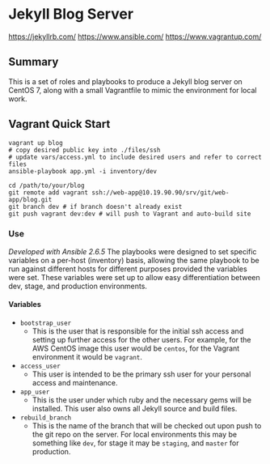 # Jekyll Blog Server
https://jekyllrb.com/
https://www.ansible.com/
https://www.vagrantup.com/

## Summary
This is a set of roles and playbooks to produce a Jekyll blog server on CentOS 7,
along with a small Vagrantfile to mimic the environment for local work.

## Vagrant Quick Start
```
vagrant up blog
# copy desired public key into ./files/ssh
# update vars/access.yml to include desired users and refer to correct files
ansible-playbook app.yml -i inventory/dev

cd /path/to/your/blog
git remote add vagrant ssh://web-app@10.19.90.90/srv/git/web-app/blog.git
git branch dev # if branch doesn't already exist
git push vagrant dev:dev # will push to Vagrant and auto-build site
```

### Use
_Developed with Ansible 2.6.5_
The playbooks were designed to set specific variables on a per-host (inventory)
basis, allowing the same playbook to be run against different hosts for different
purposes provided the variables were set. These variables were set up to allow
easy differentiation between dev, stage, and production environments.

#### Variables
- `bootstrap_user`
  - This is the user that is responsible for the initial ssh access and setting
  up further access for the other users. For example, for the AWS CentOS image
  this user would be `centos`, for the Vagrant environment it would be `vagrant`.
- `access_user`
  - This user is intended to be the primary ssh user for your personal access
  and maintenance.
- `app_user`
  - This is the user under which ruby and the necessary gems will be installed.
  This user also owns all Jekyll source and build files.
- `rebuild_branch`
  - This is the name of the branch that will be checked out upon push to the
  git repo on the server. For local environments this may be something like `dev`,
  for stage it may be `staging`, and `master` for production.
